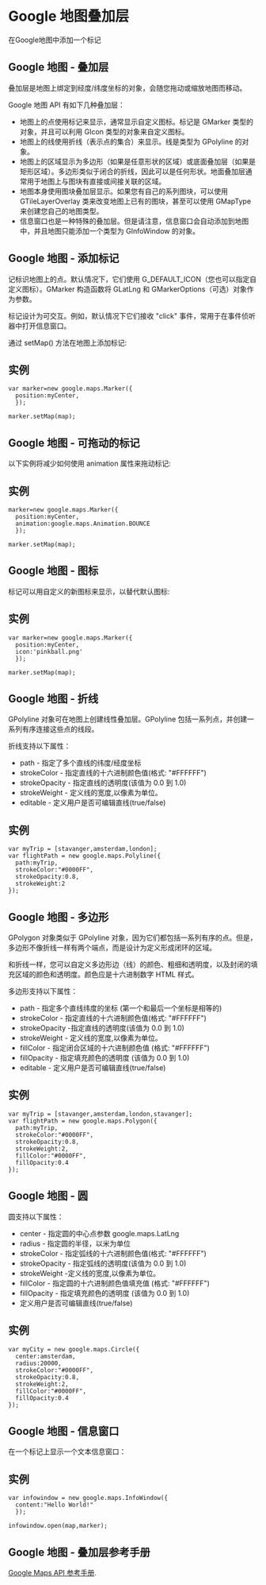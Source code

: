 
# Google 地图叠加层

在Google地图中添加一个标记

## Google 地图 - 叠加层

叠加层是地图上绑定到经度/纬度坐标的对象，会随您拖动或缩放地图而移动。

Google 地图 API 有如下几种叠加层：

*   地图上的点使用标记来显示，通常显示自定义图标。标记是 GMarker 类型的对象，并且可以利用 GIcon 类型的对象来自定义图标。
*   地图上的线使用折线（表示点的集合）来显示。线是类型为 GPolyline 的对象。
*   地图上的区域显示为多边形（如果是任意形状的区域）或底面叠加层（如果是矩形区域）。多边形类似于闭合的折线，因此可以是任何形状。地面叠加层通常用于地图上与图块有直接或间接关联的区域。
*   地图本身使用图块叠加层显示。如果您有自己的系列图块，可以使用 GTileLayerOverlay 类来改变地图上已有的图块，甚至可以使用 GMapType 来创建您自己的地图类型。
*   信息窗口也是一种特殊的叠加层。但是请注意，信息窗口会自动添加到地图中，并且地图只能添加一个类型为 GInfoWindow 的对象。

## Google 地图 - 添加标记

记标识地图上的点。默认情况下，它们使用 G_DEFAULT_ICON（您也可以指定自定义图标）。GMarker 构造函数将 GLatLng 和 GMarkerOptions（可选）对象作为参数。

标记设计为可交互。例如，默认情况下它们接收 "click" 事件，常用于在事件侦听器中打开信息窗口。

通过 setMap() 方法在地图上添加标记:

## 实例

```
var marker=new google.maps.Marker({  
  position:myCenter,  
  });  

marker.setMap(map);
```



## Google 地图 - 可拖动的标记

以下实例将减少如何使用 animation 属性来拖动标记:

## 实例

```
marker=new google.maps.Marker({  
  position:myCenter,  
  animation:google.maps.Animation.BOUNCE  
  });  

marker.setMap(map);
```



## Google 地图 - 图标

标记可以用自定义的新图标来显示，以替代默认图标:

## 实例

```
var marker=new google.maps.Marker({  
  position:myCenter,  
  icon:'pinkball.png'  
  });  

marker.setMap(map);
```



## Google 地图 - 折线

GPolyline 对象可在地图上创建线性叠加层。GPolyline 包括一系列点，并创建一系列有序连接这些点的线段。

折线支持以下属性：

*   path - 指定了多个直线的纬度/经度坐标
*   strokeColor - 指定直线的十六进制颜色值(格式: "#FFFFFF")
*   strokeOpacity - 指定直线的透明度(该值为 0.0 到 1.0)
*   strokeWeight - 定义线的宽度,以像素为单位。
*   editable - 定义用户是否可编辑直线(true/false)

## 实例

```
var myTrip = [stavanger,amsterdam,london];  
var flightPath = new google.maps.Polyline({  
  path:myTrip,  
  strokeColor:"#0000FF",  
  strokeOpacity:0.8,  
  strokeWeight:2  
});
```



## Google 地图 - 多边形

GPolygon 对象类似于 GPolyline 对象，因为它们都包括一系列有序的点。但是，多边形不像折线一样有两个端点，而是设计为定义形成闭环的区域。

和折线一样，您可以自定义多边形边（线）的颜色、粗细和透明度，以及封闭的填充区域的颜色和透明度。颜色应是十六进制数字 HTML 样式。

多边形支持以下属性：

*   path - 指定多个直线纬度的坐标 (第一个和最后一个坐标是相等的)
*   strokeColor - 指定直线的十六进制颜色值(格式: "#FFFFFF")
*   strokeOpacity -指定直线的透明度(该值为 0.0 到 1.0)
*   strokeWeight - 定义线的宽度,以像素为单位。
*   fillColor - 指定闭合区域的十六进制颜色值 (格式: "#FFFFFF")
*   fillOpacity - 指定填充颜色的透明度 (该值为 0.0 到 1.0)
*   editable - 定义用户是否可编辑直线(true/false)

## 实例

```
var myTrip = [stavanger,amsterdam,london,stavanger];  
var flightPath = new google.maps.Polygon({  
  path:myTrip,  
  strokeColor:"#0000FF",  
  strokeOpacity:0.8,  
  strokeWeight:2,  
  fillColor:"#0000FF",  
  fillOpacity:0.4  
});
```



## Google 地图 - 圆

圆支持以下属性：

*   center - 指定圆的中心点参数 google.maps.LatLng
*   radius - 指定圆的半径，以米为单位
*   strokeColor - 指定弧线的十六进制颜色值(格式: "#FFFFFF")
*   strokeOpacity - 指定弧线的透明度(该值为 0.0 到 1.0)
*   strokeWeight -定义线的宽度,以像素为单位。
*   fillColor - 指定圆的十六进制颜色值填充值 (格式: "#FFFFFF")
*   fillOpacity - 指定填充颜色的透明度 (该值为 0.0 到 1.0)
*   定义用户是否可编辑直线(true/false)

## 实例

```
var myCity = new google.maps.Circle({  
  center:amsterdam,  
  radius:20000,  
  strokeColor:"#0000FF",  
  strokeOpacity:0.8,  
  strokeWeight:2,  
  fillColor:"#0000FF",  
  fillOpacity:0.4  
});
```



## Google 地图 - 信息窗口

在一个标记上显示一个文本信息窗口：

## 实例

```
var infowindow = new google.maps.InfoWindow({  
  content:"Hello World!"  
  });  

infowindow.open(map,marker);
```



## Google 地图 - 叠加层参考手册

[Google Maps API 参考手册](google-maps-ref.html).
